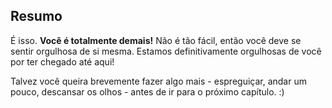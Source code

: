 ## Resumo

É isso. **Você é totalmente demais!** Não é tão fácil, então você deve se sentir orgulhosa de si mesma. Estamos definitivamente orgulhosas de você por ter chegado até aqui!

Talvez você queira brevemente fazer algo mais - espreguiçar, andar um pouco, descansar os olhos - antes de ir para o próximo capítulo. :)
